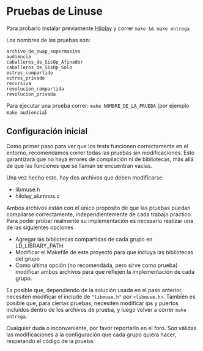 # Pruebas de Linuse

Para probarlo instalar previamente [Hilolay](https://github.com/sisoputnfrba/hilolay) y correr
`make && make entrega`

Los nombres de las pruebas son:

```
archivo_de_swap_supermasivo
audiencia
caballeros_de_SisOp_Afinador
caballeros_de_SisOp_Solo
estres_compartido
estres_privado
recursiva
revolucion_compartida
revolucion_privada
```

Para ejecutar una prueba correr:
`make NOMBRE_DE_LA_PRUEBA` (por ejemplo `make audiencia`)

## Configuración inicial

Como primer paso para ver que los tests funcionen correctamente en el entorno, recomendamos correr todas las pruebas sin modificaciones. Esto garantizará que no haya errores de compilación ni de bibliotecas, más allá de que las funciones que se llaman se encuentran vacías.

Una vez hecho esto, hay dos archivos que deben modificarse:
- libmuse.h
- hilolay_alumnos.c

Ambos archivos están con el único propósito de que las pruebas puedan compilarse correctamente, independientemente de cada trabajo práctico. Para poder probar realmente su implementación es necesario realizar una de las siguientes opciones

- Agregar las bibliotecas compartidas de cada grupo en LD_LIBRARY_PATH
- Modificar el Makefile de este proyecto para que incluya las bibliotecas del grupo
- Como última opción (no recomendada, pero sirve como prueba) modificar ambos archivos para que reflejen la implementación de cada grupo.

Es posible que, dependiendo de la solución usada en el paso anterior, necesiten modificar el include de `"libmuse.h"` por `<libmuse.h>`. También es posible que, para ciertas pruebas, necesiten modificar ips y puertos incluidos dentro de los archivos de prueba, y luego volver a correr `make entrega`.

Cualquier duda o inconveniente, por favor reportarlo en el foro. Son válidas las modificaciones a la configuración que cada grupo quiera hacer, respetando el código de la prueba.
